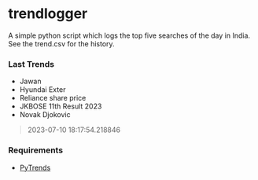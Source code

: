 # trendlogger
A simple python script which logs the top five searches of the day in India.<br>See the trend.csv for the history.<br>

<!-- Last Trends -->
### Last Trends
* Jawan
* Hyundai Exter
* Reliance share price
* JKBOSE 11th Result 2023
* Novak Djokovic
> 2023-07-10 18:17:54.218846

<!-- Requirements -->
### Requirements
* [PyTrends](https://github.com/dreyco676/pytrends)
